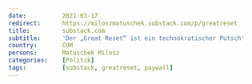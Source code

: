 ```yaml
---
date:          2021-03-17
redirect:      https://miloszmatuschek.substack.com/p/greatreset
title:         substack.com
subtitle:      'Der „Great Reset“ ist ein technokratischer Putsch'
country:       COM
persons:       Matuschek Milosz
categories:    [Politik]
tags:          [substack, greatreset, paywall]
---
```

